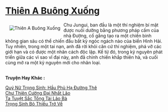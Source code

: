 <a href="https://truyenwiki.net/thien-a-buong-xuong.35226/" title="Thiên A Buông Xuống"><h1>Thiên A Buông Xuống</h1></a><div style="display:table"><img align="right" style="float: left; padding: 10px;" src="https://truyenwiki.net/a/img/str/src/35226.jpg" alt="Thiên A Buông Xuống">Chu Jungui, ban đầu là một thí nghiệm bí mật được nuôi dưỡng bằng phương pháp cấm của nhà Đường, cố gắng tạo ra một chiến binh không gian sâu có thể chiến đấu bất kỳ ngóc ngách nào của biển Hình Hải. Tuy nhiên, trong một tai nạn, anh đã rời khỏi căn cứ thí nghiệm, phá vỡ các giới hạn và có được một nhân cách độc lập. Kể từ đó, trong kỷ nguyên phát triển giữa các vì sao vĩ đại này, anh đã chinh chiến khắp thiên hà, và cuối cùng mở ra một kỷ nguyên mới cho nhân loại.</div><p><br><b>Truyện Hay Khác :</b></p><a href="https://truyenwiki.net/quy-nu-trong-sinh-hau-phu-ha-duong-the.35641/" alt="Quý Nữ Trọng Sinh: Hầu Phủ Hạ Đường Thê">Quý Nữ Trọng Sinh: Hầu Phủ Hạ Đường Thê</a><br/><a href="https://github.com/nownovels/topcv/tree/master/truyenhay/35685" alt="Chư Thiên Cường Đại Nhất Lão">Chư Thiên Cường Đại Nhất Lão</a><br/><a href="https://sangtacviet.wordpress.com/2020/10/22/ta-tuyet-sac-tong-tai-lao-ba/" alt="Ta Tuyệt Sắc Tổng Tài Lão Bà">Ta Tuyệt Sắc Tổng Tài Lão Bà</a><br/><a href="https://sangtacviet.wordpress.com/2020/10/22/trong-sinh-bo-thieu-tro-ve/" alt="Trọng Sinh Bỏ Thiếu Trở Về">Trọng Sinh Bỏ Thiếu Trở Về</a><br/>